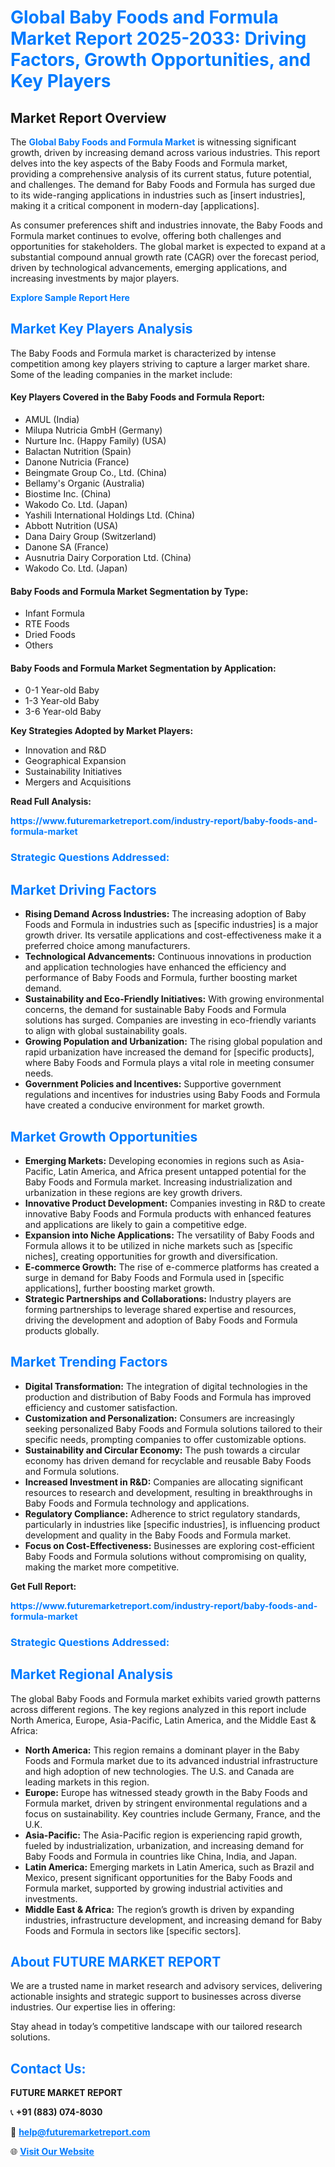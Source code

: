 <h1 style="color: #007BFF;">Global Baby Foods and Formula Market Report 2025-2033: Driving Factors, Growth Opportunities, and Key Players</h1>

<section id="overview">
<h2>Market Report Overview</h2>
<p>The <a href="https://www.futuremarketreport.com/industry-report/baby-foods-and-formula-market" style="color: #007BFF; text-decoration: none;"><strong>Global Baby Foods and Formula Market</strong></a> is witnessing significant growth, driven by increasing demand across various industries. This report delves into the key aspects of the Baby Foods and Formula market, providing a comprehensive analysis of its current status, future potential, and challenges. The demand for Baby Foods and Formula has surged due to its wide-ranging applications in industries such as [insert industries], making it a critical component in modern-day [applications].</p>
<p>As consumer preferences shift and industries innovate, the Baby Foods and Formula market continues to evolve, offering both challenges and opportunities for stakeholders. The global market is expected to expand at a substantial compound annual growth rate (CAGR) over the forecast period, driven by technological advancements, emerging applications, and increasing investments by major players.</p>
</section>

<section id="overview">
<p><a href="https://www.futuremarketreport.com/request-sample/reportId=53770" style="color: #007BFF; text-decoration: none;"><strong>Explore Sample Report Here</strong></a></p>
</section>

<section id="key-players">
<h2 style="color: #007BFF;">Market Key Players Analysis</h2>
<p>The Baby Foods and Formula market is characterized by intense competition among key players striving to capture a larger market share. Some of the leading companies in the market include:</p>
<h4>Key Players Covered in the Baby Foods and Formula Report:</h4>
<ul><li>AMUL (India)</li><li>Milupa Nutricia GmbH (Germany)</li><li>Nurture Inc. (Happy Family) (USA)</li><li>Balactan Nutrition (Spain)</li><li>Danone Nutricia (France)</li><li>Beingmate Group Co., Ltd. (China)</li><li>Bellamy&#039;s Organic (Australia)</li><li>Biostime Inc. (China)</li><li>Wakodo Co. Ltd. (Japan)</li><li>Yashili International Holdings Ltd. (China)</li><li>Abbott Nutrition (USA)</li><li>Dana Dairy Group (Switzerland)</li><li>Danone SA (France)</li><li>Ausnutria Dairy Corporation Ltd. (China)</li><li>Wakodo Co. Ltd. (Japan)</li></ul>
<h4>Baby Foods and Formula Market Segmentation by Type:</h4>
<ul><li>Infant Formula</li><li>RTE Foods</li><li>Dried Foods</li><li>Others</li></ul>

<h4>Baby Foods and Formula Market Segmentation by Application:</h4>
<ul><li>0-1 Year-old Baby</li><li>1-3 Year-old Baby</li><li>3-6 Year-old Baby</li></ul>
<p><strong>Key Strategies Adopted by Market Players:</strong></p>
<ul>
<li>Innovation and R&D</li>
<li>Geographical Expansion</li>
<li>Sustainability Initiatives</li>
<li>Mergers and Acquisitions</li>
</ul>
</section>

<section>
<p><strong>Read Full Analysis: </strong></p><a href="https://www.futuremarketreport.com/industry-report/baby-foods-and-formula-market" style="color: #007BFF; text-decoration: none;"><strong>https://www.futuremarketreport.com/industry-report/baby-foods-and-formula-market</strong></a>
<h3 style="color: #007BFF;">Strategic Questions Addressed:</h3>
</section>

<section id="driving-factors">
<h2 style="color: #007BFF;">Market Driving Factors</h2>
<ul>
<li><strong>Rising Demand Across Industries:</strong> The increasing adoption of Baby Foods and Formula in industries such as [specific industries] is a major growth driver. Its versatile applications and cost-effectiveness make it a preferred choice among manufacturers.</li>
<li><strong>Technological Advancements:</strong> Continuous innovations in production and application technologies have enhanced the efficiency and performance of Baby Foods and Formula, further boosting market demand.</li>
<li><strong>Sustainability and Eco-Friendly Initiatives:</strong> With growing environmental concerns, the demand for sustainable Baby Foods and Formula solutions has surged. Companies are investing in eco-friendly variants to align with global sustainability goals.</li>
<li><strong>Growing Population and Urbanization:</strong> The rising global population and rapid urbanization have increased the demand for [specific products], where Baby Foods and Formula plays a vital role in meeting consumer needs.</li>
<li><strong>Government Policies and Incentives:</strong> Supportive government regulations and incentives for industries using Baby Foods and Formula have created a conducive environment for market growth.</li>
</ul>
</section>

<section id="growth-opportunities">
<h2 style="color: #007BFF;">Market Growth Opportunities</h2>
<ul>
<li><strong>Emerging Markets:</strong> Developing economies in regions such as Asia-Pacific, Latin America, and Africa present untapped potential for the Baby Foods and Formula market. Increasing industrialization and urbanization in these regions are key growth drivers.</li>
<li><strong>Innovative Product Development:</strong> Companies investing in R&D to create innovative Baby Foods and Formula products with enhanced features and applications are likely to gain a competitive edge.</li>
<li><strong>Expansion into Niche Applications:</strong> The versatility of Baby Foods and Formula allows it to be utilized in niche markets such as [specific niches], creating opportunities for growth and diversification.</li>
<li><strong>E-commerce Growth:</strong> The rise of e-commerce platforms has created a surge in demand for Baby Foods and Formula used in [specific applications], further boosting market growth.</li>
<li><strong>Strategic Partnerships and Collaborations:</strong> Industry players are forming partnerships to leverage shared expertise and resources, driving the development and adoption of Baby Foods and Formula products globally.</li>
</ul>
</section>

<section id="trending-factors">
<h2 style="color: #007BFF;">Market Trending Factors</h2>
<ul>
<li><strong>Digital Transformation:</strong> The integration of digital technologies in the production and distribution of Baby Foods and Formula has improved efficiency and customer satisfaction.</li>
<li><strong>Customization and Personalization:</strong> Consumers are increasingly seeking personalized Baby Foods and Formula solutions tailored to their specific needs, prompting companies to offer customizable options.</li>
<li><strong>Sustainability and Circular Economy:</strong> The push towards a circular economy has driven demand for recyclable and reusable Baby Foods and Formula solutions.</li>
<li><strong>Increased Investment in R&D:</strong> Companies are allocating significant resources to research and development, resulting in breakthroughs in Baby Foods and Formula technology and applications.</li>
<li><strong>Regulatory Compliance:</strong> Adherence to strict regulatory standards, particularly in industries like [specific industries], is influencing product development and quality in the Baby Foods and Formula market.</li>
<li><strong>Focus on Cost-Effectiveness:</strong> Businesses are exploring cost-efficient Baby Foods and Formula solutions without compromising on quality, making the market more competitive.</li>
</ul>
</section>

<section>
<p><strong>Get Full Report: </strong></p><a href="https://www.futuremarketreport.com/industry-report/baby-foods-and-formula-market" style="color: #007BFF; text-decoration: none;"><strong>https://www.futuremarketreport.com/industry-report/baby-foods-and-formula-market</strong></a>
<h3 style="color: #007BFF;">Strategic Questions Addressed:</h3>
</section>


<section id="regional-analysis">
<h2 style="color: #007BFF;">Market Regional Analysis</h2>
<p>The global Baby Foods and Formula market exhibits varied growth patterns across different regions. The key regions analyzed in this report include North America, Europe, Asia-Pacific, Latin America, and the Middle East & Africa:</p>
<ul>
<li><strong>North America:</strong> This region remains a dominant player in the Baby Foods and Formula market due to its advanced industrial infrastructure and high adoption of new technologies. The U.S. and Canada are leading markets in this region.</li>
<li><strong>Europe:</strong> Europe has witnessed steady growth in the Baby Foods and Formula market, driven by stringent environmental regulations and a focus on sustainability. Key countries include Germany, France, and the U.K.</li>
<li><strong>Asia-Pacific:</strong> The Asia-Pacific region is experiencing rapid growth, fueled by industrialization, urbanization, and increasing demand for Baby Foods and Formula in countries like China, India, and Japan.</li>
<li><strong>Latin America:</strong> Emerging markets in Latin America, such as Brazil and Mexico, present significant opportunities for the Baby Foods and Formula market, supported by growing industrial activities and investments.</li>
<li><strong>Middle East & Africa:</strong> The region’s growth is driven by expanding industries, infrastructure development, and increasing demand for Baby Foods and Formula in sectors like [specific sectors].</li>
</ul>
</section>

<footer>
<h2 style="color: #007BFF;">About FUTURE MARKET REPORT</h2>
<p>We are a trusted name in market research and advisory services, delivering actionable insights and strategic support to businesses across diverse industries. Our expertise lies in offering:</p>

<p>Stay ahead in today’s competitive landscape with our tailored research solutions.</p>

<h2 style="color: #007BFF;">Contact Us:</h2>
<p><strong>FUTURE MARKET REPORT</strong></p>
<p>📞 <strong>+91 (883) 074-8030</strong></p>
<p>📧 <strong><a href="mailto:help@futuremarketreport.com" style="color: #007BFF;">help@futuremarketreport.com</a></strong></p>
<p>🌐 <strong><a href="https://www.futuremarketreport.com/" style="color: #007BFF;">Visit Our Website</a></strong></p>
</footer>